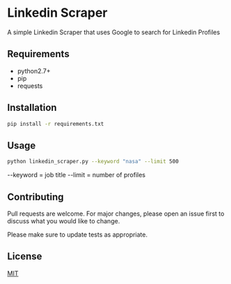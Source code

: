 # Linkedin Scraper

A simple Linkedin Scraper that uses Google to search for Linkedin Profiles

## Requirements

* python2.7+
* pip
* requests

## Installation

```bash
pip install -r requirements.txt
```

## Usage

```bash
python linkedin_scraper.py --keyword "nasa" --limit 500
```

--keyword = job title
--limit = number of profiles


## Contributing
Pull requests are welcome. For major changes, please open an issue first to discuss what you would like to change.

Please make sure to update tests as appropriate.

## License
[MIT](https://choosealicense.com/licenses/mit/)
